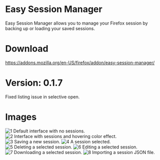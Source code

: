 # Easy Session Manager
Easy Session Manager allows you to manage your Firefox session by backing up or loading your saved sessions.

# Download
https://addons.mozilla.org/en-US/firefox/addon/easy-session-manager/

# Version: 0.1.7
Fixed listing issue in selective open.

# Images
![1 Default interface with no sessions. ](images/pic1.png)
![2 Interface with sessions and hovering color effect. ](images/pic2.png)
![3 Saving a new session. ](images/pic3.png)
![4 A session selected. ](images/pic4.png)
![5 Deleting a selected session. ](images/pic5.png)
![6 Editing a selected session. ](images/pic6.png)
![7 Downloading a selected session. ](images/pic7.png)
![8 Importing a session JSON file. ](images/pic8.png)

